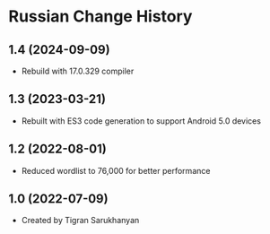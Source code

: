 Russian Change History
====================

1.4 (2024-09-09)
----------------
* Rebuild with 17.0.329 compiler

1.3 (2023-03-21)
----------------
* Rebuilt with ES3 code generation to support Android 5.0 devices

1.2 (2022-08-01)
----------------
* Reduced wordlist to 76,000 for better performance

1.0 (2022-07-09)
----------------
* Created by Tigran Sarukhanyan
